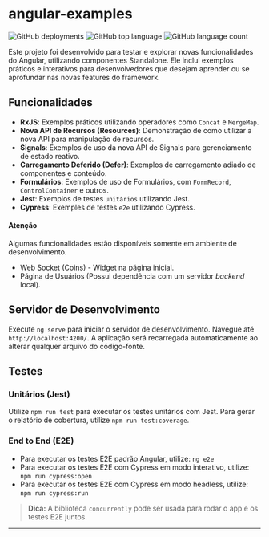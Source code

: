 # angular-examples

![GitHub deployments](https://img.shields.io/github/deployments/danilosalve/angular-examples/github-pages)
![GitHub top language](https://img.shields.io/github/languages/top/danilosalve/angular-examples)
![GitHub language count](https://img.shields.io/github/languages/count/danilosalve/angular-examples)

Este projeto foi desenvolvido para testar e explorar novas funcionalidades do Angular, utilizando componentes Standalone. Ele inclui exemplos práticos e interativos para desenvolvedores que desejam aprender ou se aprofundar nas novas features do framework.

## Funcionalidades

- **RxJS**: Exemplos práticos utilizando operadores como `Concat` e `MergeMap`.
- **Nova API de Recursos (Resources)**: Demonstração de como utilizar a nova API para manipulação de recursos.
- **Signals**: Exemplos de uso da nova API de Signals para gerenciamento de estado reativo.
- **Carregamento Deferido (Defer)**: Exemplos de carregamento adiado de componentes e conteúdo.
- **Formulários**: Exemplos de uso de Formulários, com `FormRecord`, `ControlContainer` e outros.
- **Jest**: Exemplos de testes `unitários` utilizando Jest. 
- **Cypress**: Exemples de testes `e2e` utilizando Cypress.

#### Atenção
Algumas funcionalidades estão disponíveis somente em ambiente de desenvolvimento. 
* Web Socket (Coins) - Widget na página inicial.
* Página de Usuários (Possui dependência com um servidor *backend* local).

## Servidor de Desenvolvimento

Execute `ng serve` para iniciar o servidor de desenvolvimento. Navegue até `http://localhost:4200/`. A aplicação será recarregada automaticamente ao alterar qualquer arquivo do código-fonte.

## Testes

### Unitários (Jest)
Utilize `npm run test` para executar os testes unitários com Jest.
Para gerar o relatório de cobertura, utilize `npm run test:coverage`.

### End to End (E2E)
- Para executar os testes E2E padrão Angular, utilize: `ng e2e`
- Para executar os testes E2E com Cypress em modo interativo, utilize: `npm run cypress:open`
- Para executar os testes E2E com Cypress em modo headless, utilize: `npm run cypress:run`

> **Dica:** A biblioteca `concurrently` pode ser usada para rodar o app e os testes E2E juntos.
---
